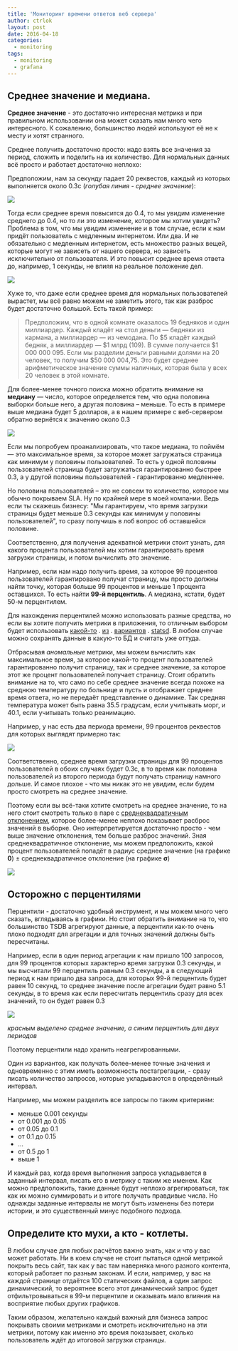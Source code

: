 ```yaml
---
title: 'Мониторинг времени ответов веб сервера'
author: ctrlok
layout: post
date: 2016-04-18
categories:
  - monitoring
tags:
  - monitoring
  - grafana
---
```


## Среднее значение и медиана.

**Среднее значение** - это достаточно интересная метрика и при правильном использовании она может сказать нам много чего интересного. К сожалению, большинство людей используют её не к месту и хотят странного.

Среднее получить достаточно просто: надо взять все значения за период, сложить и поделить на их количество. Для нормальных данных всё просто и работает достаточно неплохо:

Предположим, нам за секунду падает 20 реквестов, каждый из которых выполняется около 0.3с (_голубая линия - среднее значение_):

![](/images/mean-1.png)


Тогда если среднее время повысится до 0.4, то мы увидим изменение среднего до 0.4, но то ли это изменение, которое мы хотим увидеть? Проблема в том, что мы увидим изменение и в том случае, если к нам придёт пользователь с медленным интернетом. Или два. И не обязательно с медленным интернетом, есть множество разных вещей, которые могут не зависеть от нашего сервера, но зависеть исключительно от пользователя. И это повысит среднее время ответа до, например, 1 секунды, не влияя на реальное положение дел.

![](/images/mean-2.png)

Хуже то, что даже если среднее время для нормальных пользователей вырастет, мы всё равно можем не заметить этого, так как разброс будет достаточно большой. Есть такой пример:

>Предположим, что в одной комнате оказалось 19 бедняков и один миллиардер. Каждый кладёт на стол деньги — бедняки из кармана, а миллиардер — из чемодана. По $5 кладёт каждый бедняк, а миллиардер — $1 млрд (109). В сумме получается $1 000 000 095. Если мы разделим деньги равными долями на 20 человек, то получим $50 000 004,75. Это будет среднее арифметическое значение суммы наличных, которая была у всех 20 человек в этой комнате.

Для более-менее точного поиска можно обратить внимание на **медиану** — число, которое определяется тем, что одна половина выборки больше него, а другая половина – меньше. То есть в примере выше медиана будет 5 долларов, а в нашем примере с веб-сервером обратно вернётся к значению около 0.3

![](/images/mediana-3.png)

Если мы попробуем проанализировать, что такое медиана, то поймём — это максимальное время, за которое может загружаться страница как минимум у половины пользователей. То есть у одной половины пользователей страница будет загружаться гарантированно быстрее 0.3, а у другой половины пользователей - гарантированно медленнее.

Но половина пользователей – это не совсем то количество, которое мы обычно покрываем SLA. Ну по крайней мере в моей компании. Ведь если ты скажешь бизнесу: "Мы гарантируем, что время загрузки страницы будет меньше 0.3 секунды как минимум у половины пользователей", то сразу получишь в лоб вопрос об оставшейся половине.

Соответственно, для получения адекватной метрики стоит узнать, для какого процента пользователей мы хотим гарантировать время загрузки страницы, и потом вычислить это значение.

Например, если нам надо получить время, за которое 99 процентов пользователей гарантировано получат страницу, мы просто должны найти точку, которая больше 99 процентов и меньше 1 процента оставшихся. То есть найти **99-й перцентиль**.
А медиана, кстати, будет 50-м перцентилем.

Для нахождения перцентилей можно использовать разные средства, но если вы хотите получить метрики в приложения, то отличным выбором будет использовать [какой-то](https://github.com/github/brubeck) . [из](https://github.com/armon/statsite.git) .  [вариантов](https://github.com/vimeo/statsdaemon) . [statsd](https://github.com/etsy/statsd). В любом случае можно сохранять данные в какую-то БД и считать уже оттуда.

Отбрасывая _аномальные_ метрики, мы можем вычислить как максимальное время, за которое какой-то процент пользователей гарантированно получит страницу, так и среднее значение, за которое этот же процент пользователей получает страницу. Стоит обратить внимание на то, что само по себе среднее значение всегда похоже на среднюю температуру по больнице и пусть и отображает среднее время ответа, но не передаёт представление о динамике. Так средняя температура может быть равна 35.5 градусам, если учитывать морг, и 40.1, если учитывать только реанимацию.

Например, у нас есть два периода времени, 99 процентов реквестов для которых выглядят примерно так:

![](/images/perc-5.png)

Соответственно, среднее время загрузки страницы для 99 процентов пользователей в обоих случаях будет 0.3с, в то время как половина пользователей из второго периода будут получать страницу намного дольше. И самое плохое - что мы никак это не увидим, если будем просто смотреть на среднее значение.

Поэтому если вы всё-таки хотите смотреть на среднее значение, то на него стоит смотреть только в паре с [среднеквадратичным отклонением](https://ru.wikipedia.org/wiki/%D0%A1%D1%80%D0%B5%D0%B4%D0%BD%D0%B5%D0%BA%D0%B2%D0%B0%D0%B4%D1%80%D0%B0%D1%82%D0%B8%D1%87%D0%B5%D1%81%D0%BA%D0%BE%D0%B5_%D0%BE%D1%82%D0%BA%D0%BB%D0%BE%D0%BD%D0%B5%D0%BD%D0%B8%D0%B5), которое более-менее неплохо показывает расброс значений в выборке. Оно интерпретируется достаточно просто - чем выше значение отклонения, тем больше разброс значений. Зная среднеквадратичное отклонение, мы можем предположить, какой процент пользователей попадёт в радиус среднее значение (на графике **0**) ± среднеквадратичное отклонение (на графике **σ**)


![](https://upload.wikimedia.org/wikipedia/commons/thumb/3/37/Standard_deviation_diagram_%28decimal_comma%29.svg/400px-Standard_deviation_diagram_%28decimal_comma%29.svg.png)


## Осторожно с перцентилями

Перцентили - достаточно удобный инструмент, и мы можем много чего сказать, вглядываясь в графики. Но стоит обратить внимание на то, что большинство TSDB агрегируют данные, а перцентили как-то очень плохо подходят для агрегации и для точных значений должны быть пересчитаны.


Например, если в один период агрегации к нам пришло 100 запросов, для 99 процентов которых характерно время загрузки 0.3 секунды, и мы высчитали 99 перцентиль равным 0.3 секунды, а в следующий период к нам пришло два запроса, для которых 99-й перцентиль будет равен 10 секунд, то среднее значение после агрегации будет равно 5.1 секунды, в то время как если пересчитать перцентиль сразу для всех значений, то он будет равен 0.3


![](/images/perc-4.png)

_красным выделено среднее значение, а синим перцентиль для двух периодов_

Поэтому перцентили надо хранить неагрегированными.

Один из вариантов, как получать более-менeе точные значения и одновременно с этим иметь возможность постагрегации, - сразу писать количество запросов, которые укладываются в определённый интервал.

Например, мы можем разделить все запросы по таким критериям:

* меньше 0.001 секунды
* от 0.001 до 0.05
* от 0.05 до 0.1
* от 0.1 до 0.15
* ...
* от 0.5 до 1
* выше 1

И каждый раз, когда время выполнения запроса укладывается в заданный интервал, писать его в метрику с таким же именем. Как можно предположить, такие данные будут неплохо агрегироваться, так как их можно суммировать и в итоге получать правдивые числа. Но однажды заданные интервалы не могут быть изменены без потери истории, и это существенный минус подобного подхода.

## Определите кто мухи, а кто - котлеты.

В любом случае для любых расчётов важно знать, как и что у вас может работать. Ни в коем случае не стоит пытаться одной метрикой покрыть весь сайт, так как у вас там наверняка много разного контента, который работает по разным законам. И если, например, у вас на каждой странице отдаётся 100 статических файлов, а один запрос динамический, то вероятнее всего этот динамический запрос будет отфильтровываться в 99-м перцентиле и оказывать мало влияния на восприятие любых других графиков.

Таким образом, желательно каждый важный для бизнеса запрос покрывать своими метриками и смотреть исключительно на эти метрики, потому как именно это время показывает, сколько пользователь ждёт до итоговой загрузки страницы.  
